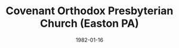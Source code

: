 ---
date: &id001 1982-01-16
end_date: null
location:
  address: null
  city: Easton
  state: PA
minister:
- end: 1997-01-01
  name: Jack Kineer
  start: 1982-01-16
  type: Pastor
- end: 2002-01-01
  name: Bruce Jarvis
  start: 1997-01-01
  type: Pastor
- end: 2006-01-01
  name: Graham Harbman
  start: 2002-01-01
  type: Pastor
ministers:
- Jack Kineer
- Bruce Jarvis
- Graham Harbman
name: Covenant Orthodox Presbyterian Church
names:
- end: 2007-11-17
  name: Covenant Orthodox Presbyterian Church
  start: 1982-01-16
- end: 2003-01-01
  name: New Life Orthodox Presbyterian Church
  start: 1982-01-16
origination_date: *id001
raw_data: "PA  Easton\nCovenant Orthodox Presbyterian Church  (January 16, 1982\u2013\
  November 17, 2007)\n(known as New Life Orthodox Presbyterian Church, 1982\u2013\
  2003)\nPastors: Jack Kineer, 1982\u201397\nBruce Jarvis, 1997\u20132002\nGraham\
  \ Harbman, 2002\u20136"
received_from: null
states:
- PA
status:
  active: false
  end_date: 2007-11-17
  reason: unknown
  received_from: null
  withdrawal_to: null
title: Covenant Orthodox Presbyterian Church (Easton PA)
year_established:
- 1982

---